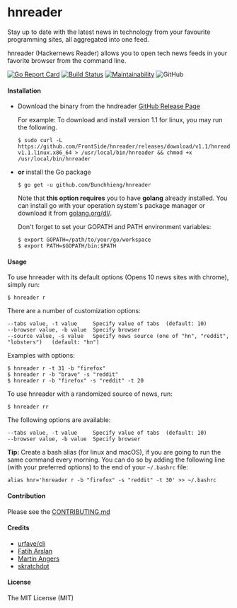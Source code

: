 # hnreader

Stay up to date with the latest news in technology from your favourite programming sites, all aggregated into one feed.

hnreader (Hackernews Reader) allows you to open tech news feeds in your favorite browser from the command line.

[![Go Report Card](https://goreportcard.com/badge/github.com/Bunchhieng/hnreader)](https://goreportcard.com/report/github.com/Bunchhieng/hnreader) [![Build Status](https://travis-ci.org/Bunchhieng/hnreader.svg?branch=master)](https://travis-ci.org/Bunchhieng/hnreader)
[![Maintainability](https://api.codeclimate.com/v1/badges/ba5c7736f364c04b562c/maintainability)](https://codeclimate.com/github/Bunchhieng/hnreader/maintainability)
![GitHub](https://img.shields.io/github/license/mashape/apistatus.svg)

#### Installation

- Download the binary from the hndreader [GitHub Release Page](github.com/FrontSide/hnreader/releases)

  For example: To download and install version 1.1 for linux, you may run the following.

  ```
  $ sudo curl -L https://github.com/FrontSide/hnreader/releases/download/v1.1/hnreader-v1.1.linux.x86_64 > /usr/local/bin/hnreader && chmod +x /usr/local/bin/hnreader
  ```

- **or** install the Go package

  ```
  $ go get -u github.com/Bunchhieng/hnreader
  ```

  Note that **this option requires** you to have **golang** already
  installed. You can install go with your operation system's package manager or download it from [golang.org/dl/](https://golang.org/dl/).

  Don't forget to set your GOPATH and PATH environment variables:

  ```
  $ export GOPATH=/path/to/your/go/workspace
  $ export PATH=$GOPATH/bin:$PATH
  ```

#### Usage

To use hnreader with its default options (Opens 10 news sites with chrome), simply run:  
```
$ hnreader r
```

There are a number of customization options:
  ```
  --tabs value, -t value     Specify value of tabs  (default: 10)
  --browser value, -b value  Specify browser
  --source value, -s value   Specify news source (one of "hn", "reddit", "lobsters")   (default: "hn")
  ```

Examples with options:
```
$ hnreader r -t 31 -b "firefox"
$ hnreader r -b "brave" -s "reddit"
$ hnreader r -b "firefox" -s "reddit" -t 20
```

To use hnreader with a randomized source of news, run:
```
$ hnreader rr
```

The following options are available:
  ```
  --tabs value, -t value     Specify value of tabs  (default: 10)
  --browser value, -b value  Specify browser
  ```

**Tip:** Create a bash alias (for linux and macOS), if you are going to run the same command every morning.
You can do so by adding the following line (with your preferred options) to the end of your `~/.bashrc` file:

```
alias hnr='hnreader r -b "firefox" -s "reddit" -t 30' >> ~/.bashrc
```

#### Contribution

Please see the [CONTRIBUTING.md](CONTRIBUTING.md)

#### Credits

- [urfave/cli](https://github.com/urfave/cli)
- [Fatih Arslan](https://github.com/fatih/color)
- [Martin Angers](https://github.com/PuerkitoBio/goquery)
- [skratchdot](https://github.com/skratchdot/open-golang)

#### License

The MIT License (MIT)
